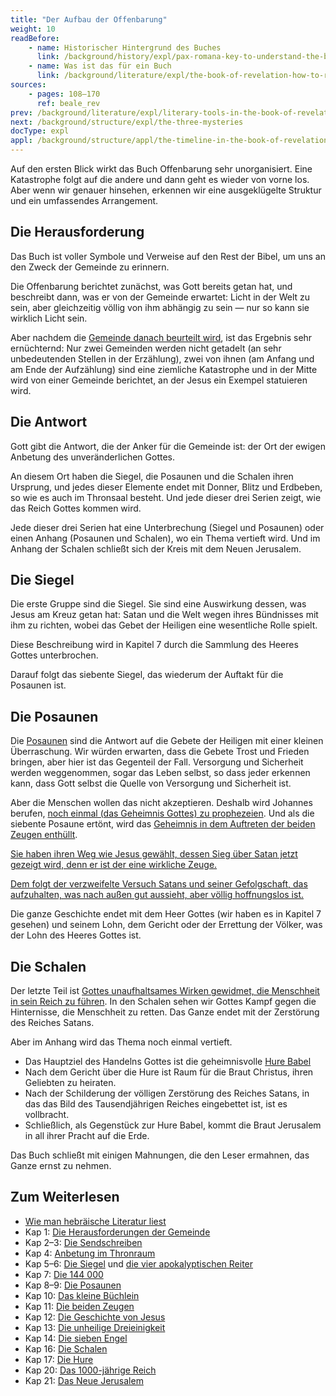 ```yaml
---
title: "Der Aufbau der Offenbarung"
weight: 10
readBefore:
    - name: Historischer Hintergrund des Buches
      link: /background/history/expl/pax-romana-key-to-understand-the-book-of-revelation
    - name: Was ist das für ein Buch
      link: /background/literature/expl/the-book-of-revelation-how-to-read-it
sources:
    - pages: 108–170
      ref: beale_rev
prev: /background/literature/expl/literary-tools-in-the-book-of-revelation
next: /background/structure/expl/the-three-mysteries
docType: expl
appl: /background/structure/appl/the-timeline-in-the-book-of-revelation
---
```


Auf den ersten Blick wirkt das Buch Offenbarung sehr unorganisiert. Eine Katastrophe folgt auf die andere und dann geht es wieder von vorne los. Aber wenn wir genauer hinsehen, erkennen wir eine ausgeklügelte Struktur und ein umfassendes Arrangement.

## Die Herausforderung

<a name="690e"></a>
Das Buch ist voller Symbole und Verweise auf den Rest der Bibel, um uns an den Zweck der Gemeinde zu erinnern.

Die Offenbarung berichtet zunächst, was Gott bereits getan hat, und beschreibt dann, was er von der Gemeinde erwartet: Licht in der Welt zu sein, aber gleichzeitig völlig von ihm abhängig zu sein — nur so kann sie wirklich Licht sein.

Aber nachdem die [Gemeinde danach beurteilt wird](../../../../content/letters/expl/the-letters-to-the-seven-churches), ist das Ergebnis sehr ernüchternd: Nur zwei Gemeinden werden nicht getadelt (an sehr unbedeutenden Stellen in der Erzählung), zwei von ihnen (am Anfang und am Ende der Aufzählung) sind eine ziemliche Katastrophe und in der Mitte wird von einer Gemeinde berichtet, an der Jesus ein Exempel statuieren wird.

## Die Antwort

<a name="c99d"></a>
Gott gibt die Antwort, die der Anker für die Gemeinde ist: der Ort der ewigen Anbetung des unveränderlichen Gottes.

An diesem Ort haben die Siegel, die Posaunen und die Schalen ihren Ursprung, und jedes dieser Elemente endet mit Donner, Blitz und Erdbeben, so wie es auch im Thronsaal besteht. Und jede dieser drei Serien zeigt, wie das Reich Gottes kommen wird.

Jede dieser drei Serien hat eine Unterbrechung (Siegel und Posaunen) oder einen Anhang (Posaunen und Schalen), wo ein Thema vertieft wird. Und im Anhang der Schalen schließt sich der Kreis mit dem Neuen Jerusalem.

## Die Siegel

<a name="3431"></a>
Die erste Gruppe sind die Siegel. Sie sind eine Auswirkung dessen, was Jesus am Kreuz getan hat: Satan und die Welt wegen ihres Bündnisses mit ihm zu richten, wobei das Gebet der Heiligen eine wesentliche Rolle spielt.

Diese Beschreibung wird in Kapitel 7 durch die Sammlung des Heeres Gottes unterbrochen.

Darauf folgt das siebente Siegel, das wiederum der Auftakt für die Posaunen ist.

## Die Posaunen

<a name="d06e"></a>
Die [Posaunen](../../../../content/trumpets/expl/the-trumpets-in-revelation) sind die Antwort auf die Gebete der Heiligen mit einer kleinen Überraschung. Wir würden erwarten, dass die Gebete Trost und Frieden bringen, aber hier ist das Gegenteil der Fall. Versorgung und Sicherheit werden weggenommen, sogar das Leben selbst, so dass jeder erkennen kann, dass Gott selbst die Quelle von Versorgung und Sicherheit ist.

Aber die Menschen wollen das nicht akzeptieren. Deshalb wird Johannes berufen, [noch einmal (das Geheimnis Gottes) zu prophezeien](../../../../content/scroll/expl/the-little-scroll). Und als die siebente Posaune ertönt, wird das [Geheimnis in dem Auftreten der beiden Zeugen enthüllt](../../../../content/witnesses/expl/the-two-witnesses).

[Sie haben ihren Weg wie Jesus gewählt, dessen Sieg über Satan jetzt gezeigt wird, denn er ist der eine wirkliche Zeuge.](../../../../content/jesus/expl/a-different-christmas-story)

[Dem folgt der verzweifelte Versuch Satans und seiner Gefolgschaft, das aufzuhalten, was nach außen gut aussieht, aber völlig hoffnungslos ist.](../../../../content/beasts/expl/the-nature-of-the-beast-in-the-book-of-revelation)

Die ganze Geschichte endet mit dem Heer Gottes (wir haben es in Kapitel 7 gesehen) und seinem Lohn, dem Gericht oder der Errettung der Völker, was der Lohn des Heeres Gottes ist.

## Die Schalen

<a name="7980"></a>
Der letzte Teil ist [Gottes unaufhaltsames Wirken gewidmet, die Menschheit in sein Reich zu führen](../../../../content/bowls/expl/the-bowls-of-wrath). In den Schalen sehen wir Gottes Kampf gegen die Hinternisse, die Menschheit zu retten. Das Ganze endet mit der Zerstörung des Reiches Satans.

Aber im Anhang wird das Thema noch einmal vertieft.

- Das Hauptziel des Handelns Gottes ist die geheimnisvolle [Hure Babel](../../../../content/harlot/expl/who-is-the-harlot-babylon-part-1)
- Nach dem Gericht über die Hure ist Raum für die Braut Christus, ihren Geliebten zu heiraten.
- Nach der Schilderung der völligen Zerstörung des Reiches Satans, in das das Bild des Tausendjährigen Reiches eingebettet ist, ist es vollbracht.
- Schließlich, als Gegenstück zur Hure Babel, kommt die Braut Jerusalem in all ihrer Pracht auf die Erde.

Das Buch schließt mit einigen Mahnungen, die den Leser ermahnen, das Ganze ernst zu nehmen.

## Zum Weiterlesen

<a name="db91"></a>
- [Wie man hebräische Literatur liest](../../../../background/literature/expl/literary-tools-in-the-book-of-revelation)
- Kap 1: [Die Herausforderungen der Gemeinde](../../../../content/letters/expl/the-angel-of-the-churches)
- Kap 2–3: [Die Sendschreiben](../../../../content/letters/expl/the-letters-to-the-seven-churches)
- Kap 4: [Anbetung im Thronraum](../../../../content/worship/expl/worship-in-the-throne-room)
- Kap 5–6: [Die Siegel](../../../../content/seals/expl/the-book-with-the-seven-seals) und [die vier apokalyptischen Reiter](../../../../content/seals/expl/the-mystery-of-the-four-horse-men)
- Kap 7: [Die 144 000](../../../../content/army/expl/the-144000)
- Kap 8–9: [Die Posaunen](../../../../content/trumpets/expl/the-trumpets-in-revelation)
- Kap 10: [Das kleine Büchlein](../../../../content/scroll/expl/the-little-scroll)
- Kap 11: [Die beiden Zeugen](../../../../content/witnesses/expl/the-two-witnesses)
- Kap 12: [Die Geschichte von Jesus](../../../../content/jesus/expl/a-different-christmas-story)
- Kap 13: [Die unheilige Dreieinigkeit](../../../../content/beasts/expl/the-nature-of-the-beast-in-the-book-of-revelation)
- Kap 14: [Die sieben Engel](../../../../content/harvest/expl/gods-army-and-the-seven-angels)
- Kap 16: [Die Schalen](../../../../content/bowls/expl/the-bowls-of-wrath)
- Kap 17: [Die Hure](../../../../content/harlot/expl/who-is-the-harlot-babylon-part-1)
- Kap 20: [Das 1000-jährige Reich](../../../../content/1000y/expl/the-thousand-year-kingdom)
- Kap 21: [Das Neue Jerusalem](../../../../content/paradise/expl/the-new-jerusalem)
